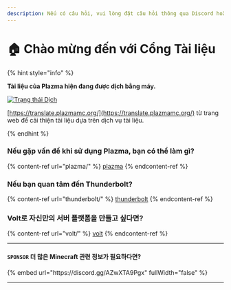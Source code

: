 ```yaml
---
description: Nếu có câu hỏi, vui lòng đặt câu hỏi thông qua Discord hoặc GitHub Issues.
---
```


# 🏠 Chào mừng đến với Cổng Tài liệu

{% hint style="info" %}

**Tài liệu của Plazma hiện đang được dịch bằng máy.**

[![Trạng thái Dịch](https://badges.crowdin.net/plazmamc-document-portal/localized.svg)](https://translate.plazmamc.org/)

[https://translate.plazmamc.org/](https://translate.plazmamc.org/) từ trang web để cải thiện tài liệu dựa trên dịch vụ tài liệu.

{% endhint %}

### Nếu gặp vấn đề khi sử dụng Plazma, bạn có thể làm gì?

{% content-ref url="plazma/" %}
[plazma](plazma/)
{% endcontent-ref %}

### Nếu bạn quan tâm đến Thunderbolt?

{% content-ref url="thunderbolt/" %}
[thunderbolt](thunderbolt/)
{% endcontent-ref %}

### Volt로 자신만의 서버 플랫폼을 만들고 싶다면?

{% content-ref url="volt/" %}
[volt](volt/)
{% endcontent-ref %}

***

#### `SPONSOR` 더 많은 Minecraft 관련 정보가 필요하다면? <a href="#etc-1" id="etc-1"></a>

{% embed url="https\://discord.gg/AZwXTA9Pgx" fullWidth="false" %}

***
